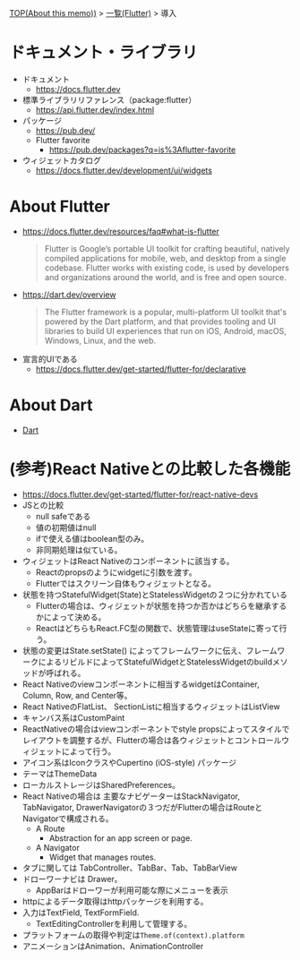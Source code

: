 [TOP(About this memo))](../README.md) > [一覧(Flutter)](./README.md) > 導入


# ドキュメント・ライブラリ
* ドキュメント
    * https://docs.flutter.dev
* 標準ライブラリリファレンス（package:flutter）
    * https://api.flutter.dev/index.html
* パッケージ
    * https://pub.dev/
    * Flutter favorite
        * https://pub.dev/packages?q=is%3Aflutter-favorite
* ウィジェットカタログ
    * https://docs.flutter.dev/development/ui/widgets



# About Flutter
* https://docs.flutter.dev/resources/faq#what-is-flutter
    > Flutter is Google’s portable UI toolkit for crafting beautiful, natively compiled applications for mobile, web, and desktop from a single codebase. Flutter works with existing code, is used by developers and organizations around the world, and is free and open source.
* https://dart.dev/overview
    > The Flutter framework is a popular, multi-platform UI toolkit that's powered by the Dart platform, and that provides tooling and UI libraries to build UI experiences that run on iOS, Android, macOS, Windows, Linux, and the web.
* 宣言的UIである
    * https://docs.flutter.dev/get-started/flutter-for/declarative


# About Dart
* [Dart](../dart/dart_introduction.md)


# (参考)React Nativeとの比較した各機能
* https://docs.flutter.dev/get-started/flutter-for/react-native-devs
* JSとの比較
    * null safeである
    * 値の初期値はnull
    * ifで使える値はboolean型のみ。
    * 非同期処理は似ている。
* ウィジェットはReact Nativeのコンポーネントに該当する。
    * Reactのpropsのようにwidgetに引数を渡す。
    * Flutterではスクリーン自体もウィジェットとなる。
* 状態を持つStatefulWidget(State)とStatelessWidgetの２つに分かれている
    * Flutterの場合は、ウィジェットが状態を持つか否かはどちらを継承するかによって決める。
    * ReactはどちらもReact.FC型の関数で、状態管理はuseStateに寄って行う。
* 状態の変更はState.setState() によってフレームワークに伝え、フレームワークによるリビルドによってStatefulWidgetとStatelessWidgetのbuildメソッドが呼ばれる。
* React Nativeのviewコンポーネントに相当するwidgetはContainer, Column, Row, and Center等。
* React NativeのFlatList、 SectionListに相当するウィジェットはListView
* キャンバス系はCustomPaint 
* ReactNativeの場合はviewコンポーネントでstyle propsによってスタイルでレイアウトを調整するが、Flutterの場合は各ウィジェットとコントロールウィジェットによって行う。
* アイコン系はIconクラスやCupertino (iOS-style) パッケージ
* テーマはThemeData
* ローカルストレージはSharedPreferences。
* React Nativeの場合は 主要なナビゲーターはStackNavigator, TabNavigator, DrawerNavigatorの３つだがFlutterの場合はRouteとNavigatorで構成される。
    * A Route
        * Abstraction for an app screen or page.
    * A Navigator
        * Widget that manages routes.
* タブに関しては TabController、TabBar、Tab、TabBarView
* ドローワーナビは Drawer。
    * AppBarはドローワーが利用可能な際にメニューを表示
* httpによるデータ取得はhttpパッケージを利用する。
* 入力はTextField, TextFormField.
    * TextEditingControllerを利用して管理する。
* プラットフォームの取得や判定は`Theme.of(context).platform`
* アニメーションはAnimation、AnimationController

